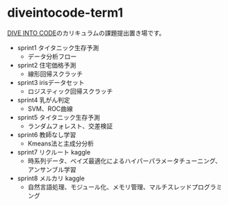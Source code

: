 # diveintocode-term1

[DIVE INTO CODE](https://diveintocode.jp/ai_curriculum)のカリキュラムの課題提出置き場です。

- sprint1 タイタニック生存予測
	- データ分析フロー
- sprint2 住宅価格予測
	- 線形回帰スクラッチ
- sprint3 irisデータセット
	- ロジスティック回帰スクラッチ
- sprint4 乳がん判定
	- SVM、ROC曲線
- sprint5 タイタニック生存予測
	- ランダムフォレスト、交差検証
- sprint6 教師なし学習
    - Kmeans法と主成分分析
- sprint7 リクルート kaggle
	- 時系列データ、ベイズ最適化によるハイパーパラメータチューニング、アンサンブル学習
- sprint8 メルカリ kaggle
	- 自然言語処理、モジュール化、メモリ管理、マルチスレッドプログラミング